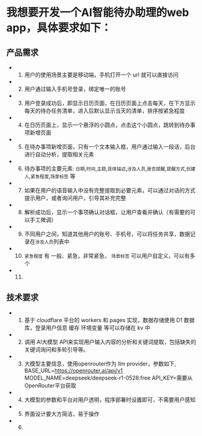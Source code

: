 # 我想要开发一个AI智能待办助理的web app，具体要求如下：

## 产品需求
 - 1. 用户的使用场景主要是移动端，手机打开一个 url 就可以直接访问
 - 2. 用户通过输入手机号登录，绑定唯一的账号
 - 3. 用户登录成功后，即显示日历页面，在日历页面上点击每天，在下方显示每天的待办任务清单，进入后默认显示当天的清单，排序按紧急程度
 - 4. 在日历页面上，显示一个悬浮的小圆点，点击这个小圆点，跳转到待办事项新增页面
 - 5. 在待办事项新增页面，只有一个文本输入框，用户通过输入一段话，后台进行自动分析，提取相关元素
 - 6. 待办事项的主要元素: `日期`,`时间`,`主题`,`具体描述`,`涉及人员`,`是否提醒`,`提醒方式`,`创建人`,`紧急程度`,`场景标签` 等
 - 7. 如果在用户的语音输入中没有完整提取到必要元素，可以通过对话的方式提示用户，或者询问用户，引导其补充完整
 - 8. 解析成功后，显示一个事项确认对话框，让用户查看并确认（有需要的可以手工微调）
 - 9. 不同用户之间，知道其他用户的账号、手机号，可以将任务共享，数据记录在`涉及人员`列表中
 - 10. `紧急程度` 有 一般、紧急，非常紧急， `场景标签` 可以用户自定义，可以有多个
 - 11. 

## 技术要求
 - 1. 基于 cloudflare 平台的 workers 和 pages 实现，数据存储使用 D1 数据库，登录用户信息 缓存 环境变量 等可以存储在 kv 中
 - 2. 调用 AI大模型 API来实现用户输入内容的分析和关键词提取，包括缺失的关键词询问和多轮引导等。
 - 3. 大模型主要信息，使用openrouter作为 llm provider，参数如下,
   BASE_URL=https://openrouter.ai/api/v1
   MODEL_NAME=deepseek/deepseek-r1-0528:free
   API_KEY=需要从OpenRouter平台获取
 - 4. 大模型的参数和平台对用户透明，程序部署时设置即可，不需要用户感知
 - 5. 界面设计要大方简洁，易于操作
 - 6. 
